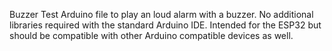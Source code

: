 Buzzer Test
Arduino file to play an loud alarm with a buzzer. No additional libraries required with the standard Arduino IDE. Intended for the ESP32 but should be compatible with other Arduino compatible devices as well.
